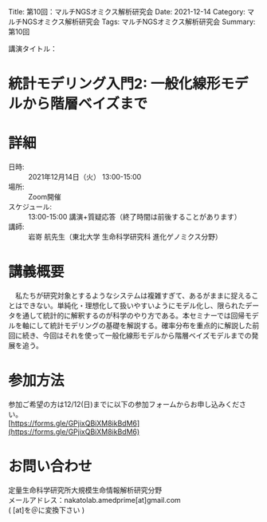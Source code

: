 Title: 第10回：マルチNGSオミクス解析研究会
Date: 2021-12-14
Category: マルチNGSオミクス解析研究会
Tags: マルチNGSオミクス解析研究会
Summary: 第10回

<div class="detail">
  <dl>
    <dt>講演タイトル：</dt>
    <h1 class="Title">統計モデリング入門2: 一般化線形モデルから階層ベイズまで</h1>
  </dl>
</div>







# 詳細

<div class="detail">
  <dl>
    <dt>日時:</dt>
      <dd class="date">2021年12月14日（火） 13:00-15:00</dd>
    <dt>場所:</dt>
      <dd>Zoom開催</dd>
    <dt>スケジュール:</dt>
    <dd>13:00-15:00 講演+質疑応答（終了時間は前後することがあります）</dd>
    <dt>講師:</dt>
      <dd class="Speaker">岩嵜 航先生（東北大学 生命科学研究科 進化ゲノミクス分野）</dd>
  </dl>
</div>











# 講義概要

　私たちが研究対象とするようなシステムは複雑すぎて、あるがままに捉えることはできない。単純化・理想化して扱いやすいようにモデル化し、限られたデータを通して統計的に解釈するのが科学のやり方である。本セミナーでは回帰モデルを軸にして統計モデリングの基礎を解説する。確率分布を重点的に解説した前回に続き、今回はそれを使って一般化線形モデルから階層ベイズモデルまでの発展を追う。




# 参加方法
参加ご希望の方は12/12(日)までに以下の参加フォームからお申し込みください。<br>[https://forms.gle/GPjixQBiXM8ikBdM6](https://forms.gle/GPjixQBiXM8ikBdM6)

# お問い合わせ
定量生命科学研究所大規模生命情報解析研究分野<br>
メールアドレス：nakatolab.amedprime[at]gmail.com<br>
( [at]を＠に変換下さい )


